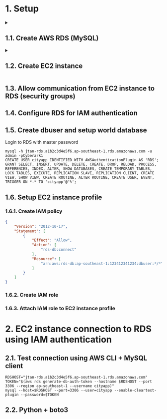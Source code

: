 # 1. Setup

<details><summary><h2>1.1. Create AWS RDS (MySQL)</h2></summary>

![image](https://user-images.githubusercontent.com/90442032/226158645-6ade85e1-e898-4b1d-a99b-7ddb7f4ba3c2.png)

![image](https://user-images.githubusercontent.com/90442032/226158646-aa286119-6cff-46a3-9ef4-c951e3d6f3db.png)

![image](https://user-images.githubusercontent.com/90442032/226158649-18338594-f46b-411e-85f3-55a90db71820.png)

![image](https://user-images.githubusercontent.com/90442032/226158654-d1ee9959-393a-4687-ae93-89f0c90b2ed5.png)

![image](https://user-images.githubusercontent.com/90442032/226158658-ae069194-9f4f-4baa-8c83-ab0fe00d7397.png)

![image](https://user-images.githubusercontent.com/90442032/226158662-39ee9e59-e98c-44c7-abd8-c49354d93a11.png)

![image](https://user-images.githubusercontent.com/90442032/226158665-3008abb3-e692-4034-9816-75029220d8b9.png)

![image](https://user-images.githubusercontent.com/90442032/226158669-1dbfd6d2-6e01-4bcb-b20b-27d1dd2c9027.png)

![image](https://user-images.githubusercontent.com/90442032/226158670-b1964791-ec5d-47ac-97f1-f1f1d5bd2e85.png)

![image](https://user-images.githubusercontent.com/90442032/226158673-eee75474-0bf1-4ac9-be00-996aace439a0.png)

![image](https://user-images.githubusercontent.com/90442032/226158675-8221bf54-b6f1-4e8c-aa5d-75544380c1d9.png)

![image](https://user-images.githubusercontent.com/90442032/226158715-b2a4ac95-da92-48f0-b4b4-9760a27e2196.png)

</details>

<details><summary><h2>1.2. Create EC2 instance</h2></summary>

![image](https://user-images.githubusercontent.com/90442032/226159252-c55c852d-4623-4fe9-9ffd-cd255872e6ea.png)

![image](https://user-images.githubusercontent.com/90442032/226159265-c1c184e8-4483-4824-ad9b-19ac13206c22.png)

![image](https://user-images.githubusercontent.com/90442032/226159279-556629f1-935e-414c-8ff6-a47515eb2477.png)

![image](https://user-images.githubusercontent.com/90442032/226159289-243f29ae-3382-4fc0-a636-225ef32d2b99.png)

![image](https://user-images.githubusercontent.com/90442032/226159397-e57e6c67-83a0-441d-97b6-70cabcdec363.png)

![image](https://user-images.githubusercontent.com/90442032/226159412-36f5de4e-c20b-4fee-8b59-f290ec36a130.png)

</details>

## 1.3. Allow communication from EC2 instance to RDS (security groups)

## 1.4. Configure RDS for IAM authentication

## 1.5. Create dbuser and setup world database

Login to RDS with master password

```console
mysql -h jtan-rds.a1b2c3d4e5f6.ap-southeast-1.rds.amazonaws.com -u admin -pCyberark1
CREATE USER cityapp IDENTIFIED WITH AWSAuthenticationPlugin AS 'RDS'; 
GRANT SELECT, INSERT, UPDATE, DELETE, CREATE, DROP, RELOAD, PROCESS, REFERENCES, INDEX, ALTER, SHOW DATABASES, CREATE TEMPORARY TABLES, LOCK TABLES, EXECUTE, REPLICATION SLAVE, REPLICATION CLIENT, CREATE VIEW, SHOW VIEW, CREATE ROUTINE, ALTER ROUTINE, CREATE USER, EVENT, TRIGGER ON *.* TO 'cityapp'@'%';
```

## 1.6. Setup EC2 instance profile

### 1.6.1. Create IAM policy

```json
{
    "Version": "2012-10-17",
    "Statement": [
        {
            "Effect": "Allow",
            "Action": [
                "rds-db:connect"
            ],
            "Resource": [
                "arn:aws:rds-db:ap-southeast-1:123412341234:dbuser:*/*"
            ]
        }
    ]
}
```

### 1.6.2. Create IAM role

### 1.6.3. Attach IAM role to EC2 instance profile

# 2. EC2 instance connection to RDS using IAM authentication

## 2.1. Test connection using AWS CLI + MySQL client

```console
RDSHOST="jtan-rds.a1b2c3d4e5f6.ap-southeast-1.rds.amazonaws.com"
TOKEN="$(aws rds generate-db-auth-token --hostname $RDSHOST --port 3306 --region ap-southeast-1 --username cityapp)"
mysql --host=$RDSHOST --port=3306 --user=cityapp --enable-cleartext-plugin --password=$TOKEN
```

## 2.2. Python + boto3
